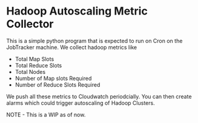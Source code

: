 # Hadoop Autoscaling Metric Collector

This is a simple python program that is expected to run on Cron on the JobTracker machine. We collect hadoop metrics like

- Total Map Slots
- Total Reduce Slots
- Total Nodes
- Number of Map slots Required
- Number of Reduce Slots Required

We push all these metrics to Cloudwatch periodcially. You can then create alarms which could trigger autoscaling of Hadoop Clusters.

NOTE - This is a WIP as of now.